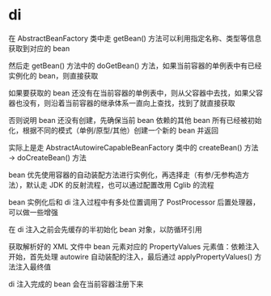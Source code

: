 # di
在 AbstractBeanFactory 类中走 getBean() 方法可以利用指定名称、类型等信息获取到对应的 bean

然后走 getBean() 方法中的 doGetBean() 方法，如果当前容器的单例表中有已经实例化的 bean，则直接获取

如果要获取的 bean 还没有在当前容器的单例表中，则从父容器中去找，如果父容器也没有，则沿着当前容器的继承体系一直向上查找，找到了就直接获取

否则说明 bean 还没有创建，先确保当前 bean 依赖的其他 bean 所有已经被初始化，根据不同的模式（单例/原型/其他）创建一个新的 bean 并返回

实际上是走 AbstractAutowireCapableBeanFactory 类中的 createBean() 方法 -> doCreateBean() 方法

bean 优先使用容器的自动装配方法进行实例化，再选择走（有参/无参构造方法），默认走 JDK 的反射流程，也可以通过配置改用 Cglib 的流程 

bean 实例化后和 di 注入过程中有多处位置调用了 PostProcessor 后置处理器，可以做一些增强
 
在 di 注入之前会先缓存的半初始化 bean 对象，以防循环引用

获取解析好的 XML 文件中 bean 元素对应的 PropertyValues 元素值：依赖注入开始，首先处理 autowire 自动装配的注入，最后通过 applyPropertyValues() 方法注入最终值

di 注入完成的 bean 会在当前容器注册下来

